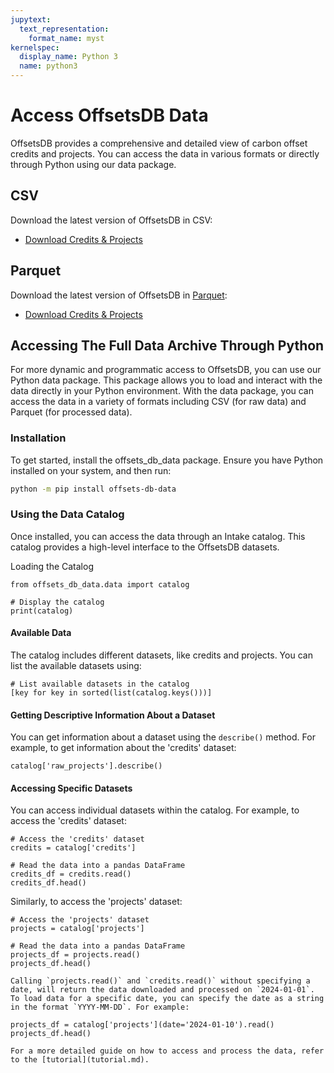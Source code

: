 ```yaml
---
jupytext:
  text_representation:
    format_name: myst
kernelspec:
  display_name: Python 3
  name: python3
---
```


# Access OffsetsDB Data

OffsetsDB provides a comprehensive and detailed view of carbon offset credits and projects. You can access the data in various formats or directly through Python using our data package.

## CSV

Download the latest version of OffsetsDB in CSV:

- [Download Credits & Projects](https://carbonplan-offsets-db.s3.us-west-2.amazonaws.com/archive/latest/offsets-db.csv.zip)

## Parquet

Download the latest version of OffsetsDB in [Parquet](https://parquet.apache.org/):

- [Download Credits & Projects](https://carbonplan-offsets-db.s3.us-west-2.amazonaws.com/archive/latest/offsets-db.parquet.zip)

## Accessing The Full Data Archive Through Python

For more dynamic and programmatic access to OffsetsDB, you can use our Python data package. This package allows you to load and interact with the data directly in your Python environment. With the data package, you can access the data in a variety of formats including CSV (for raw data) and Parquet (for processed data).

### Installation

To get started, install the offsets_db_data package. Ensure you have Python installed on your system, and then run:

```bash
python -m pip install offsets-db-data
```

### Using the Data Catalog

Once installed, you can access the data through an Intake catalog. This catalog provides a high-level interface to the OffsetsDB datasets.

Loading the Catalog

```{code-cell} ipython3
from offsets_db_data.data import catalog

# Display the catalog
print(catalog)
```

#### Available Data

The catalog includes different datasets, like credits and projects. You can list the available datasets using:

```{code-cell} ipython3
# List available datasets in the catalog
[key for key in sorted(list(catalog.keys()))]
```

#### Getting Descriptive Information About a Dataset

You can get information about a dataset using the `describe()` method. For example, to get information about the 'credits' dataset:

```{code-cell} ipython3
catalog['raw_projects'].describe()
```

#### Accessing Specific Datasets

You can access individual datasets within the catalog. For example, to access the 'credits' dataset:

```{code-cell} ipython3
# Access the 'credits' dataset
credits = catalog['credits']

# Read the data into a pandas DataFrame
credits_df = credits.read()
credits_df.head()

```

Similarly, to access the 'projects' dataset:

```{code-cell} ipython3
# Access the 'projects' dataset
projects = catalog['projects']

# Read the data into a pandas DataFrame
projects_df = projects.read()
projects_df.head()
```

```{note}
Calling `projects.read()` and `credits.read()` without specifying a date, will return the data downloaded and processed on `2024-01-01`. To load data for a specific date, you can specify the date as a string in the format `YYYY-MM-DD`. For example:
```

```{code-cell} ipython3
projects_df = catalog['projects'](date='2024-01-10').read()
projects_df.head()
```

```{note}
For a more detailed guide on how to access and process the data, refer to the [tutorial](tutorial.md).
```
